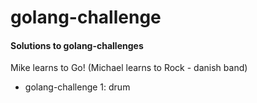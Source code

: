 # golang-challenge
#### Solutions to golang-challenges
Mike learns to Go! (Michael learns to Rock - danish band)
* golang-challenge 1: drum
